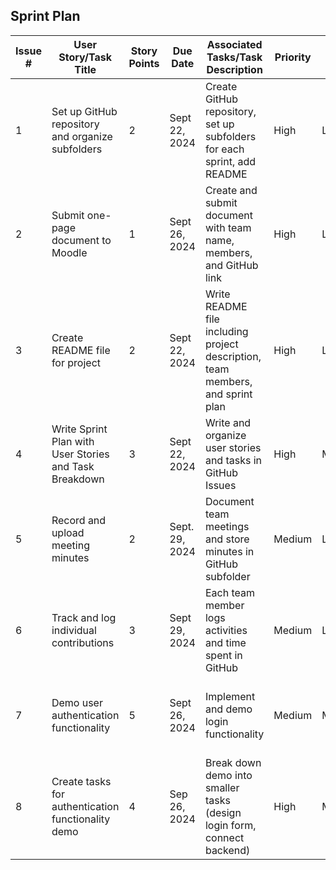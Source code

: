 ## Sprint Plan

| Issue # | User Story/Task Title                             | Story Points | Due Date       | Associated Tasks/Task Description                                           | Priority | Risk  | Explanation for Risk                                                                  | Responsible   |
|---------|---------------------------------------------------|--------------|----------------|----------------------------------------------------------------------------|----------|-------|--------------------------------------------------------------------------------------|---------------|
| 1       | Set up GitHub repository and organize subfolders  | 2            | Sept 22, 2024  | Create GitHub repository, set up subfolders for each sprint, add README     | High      | Low   | Straightforward setup with low risk                                                   | Hugo/Samuel |
| 2       | Submit one-page document to Moodle                | 1            | Sept 26, 2024  | Create and submit document with team name, members, and GitHub link         | High      | Low   | Simple submission task, no risks                                                      | Team Member B |
| 3       | Create README file for project                    | 2            | Sept 22, 2024  | Write README file including project description, team members, and sprint plan | High      | Low   | Minimal risk, basic documentation task                                                | Ariel |
| 4       | Write Sprint Plan with User Stories and Task Breakdown | 3        | Sept 22, 2024  | Write and organize user stories and tasks in GitHub Issues                  | High   | Medium| Risk of missing key tasks or improper breakdown of user stories                       | Hugo/Samuel |
| 5       | Record and upload meeting minutes                 | 2            | Sept. 29, 2024  | Document team meetings and store minutes in GitHub subfolder                | Medium      | Low   | Simple task, risk is negligible                                                      | Team Member E |
| 6       | Track and log individual contributions            | 3            | Sept 29, 2024   | Each team member logs activities and time spent in GitHub                   | Medium   | Low   | Risk of incomplete or inconsistent logging                                            | All Members   |
| 7       | Demo user authentication functionality            | 5            | Sept 26, 2024   | Implement and demo login functionality                                      | Medium     | Medium| Risk of issues in authentication flow or demonstration errors                         | Team Member F |
| 8       | Create tasks for authentication functionality demo | 4            | Sep 26, 2024   | Break down demo into smaller tasks (design login form, connect backend)     | High     | Medium| Complexity of integrating frontend and backend for authentication                    | Team Member G |
